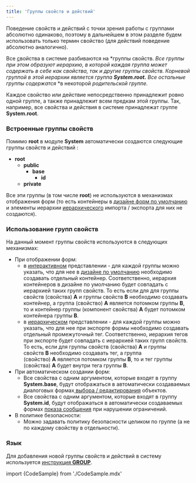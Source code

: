 ```yaml
---
title: 'Группы свойств и действий'
---
```


Поведение свойств и действий с точки зрения работы с группами абсолютно одинаково, поэтому в дальнейшем в этом разделе будем использовать только термин свойство (для действий поведение абсолютно аналогично).

Все [с](Свойства.md)войства в системе разбиваются на *группы свойств. *Все группы при этом образуют иерархию, в которой каждая группа может содержать в себе как свойства, так и другие группы свойств. Корневой группой в этой иерархии является группа **System.root.** Все остальные группы содержатся* *в некоторой *родительской группе.*

Каждое свойство или действие непосредственно принадлежит ровно одной группе, а также принадлежит всем предкам этой группы. Так, например, все свойства и действия в системе принадлежат группе **System.root**.

### Встроенные группы свойств

Помимо **root** в модуле **System** автоматически создаются следующие группы свойств и действий :

-   **root**
    -   **public**
        -   **base**
            -   **id**
    -   **private**

Все эти группы (в том числе **root**) не используются в механизмах отображения форм (то есть контейнеры в [дизайне форм по умолчанию](Дизайн_формы.md#дизайн-по-умолчанию) и элементы иерархии [иерархического](Структурированное_представление.md#иерархическое-представление) импорта / экспорта для них не создаются).

### Использование групп свойств

На данный момент группы свойств используются в следующих механизмах:

-   При отображении форм:
    -   в [интерактивном](Интерактивное_представление.md) представлении - для каждой группы можно указать, что для нее в [дизайне по умолчанию](Дизайн_формы.md#дизайн-по-умолчанию) необходимо создавать отдельный контейнер. Соответственно, иерархия контейнеров в дизайне по умолчанию будет совпадать с иерархией таких групп свойств. То есть если для для группы свойств (свойства) **A** и группы свойств **B** необходимо создавать контейнер, а группа (свойство) **A** является потомком группы **B**, то и контейнер группы (компонент свойства) **A** будет потомком контейнера группы **B**.
    -   в [иерархическом](Структурированное_представление.md#иерархическое-представление) представлении - для каждой группы можно указать, что для нее при экспорте формы необходимо создавать отдельный промежуточный тег. Соответственно, иерархия тегов при экспорте будет совпадать с иерархией таких групп свойств. То есть, если для группы свойств (свойства) **A** и группы свойств **B** необходимо создавать тег, а группа (свойство) **A** является потомком группы **B**, то и тег группы (свойства) **A** будет внутри тега группы **B**. 
-   При автоматическом создании форм:
    -   Все свойства с одним аргументом, которые входят в группу **System.base**, будут отображаться в автоматически создаваемых диалоговых формах[ выбора / редактирования](Интерактивное_представление.md#формы-выбора--редактирования) объектов. 
    -   Все свойства с одним аргументом, которые входят в группу **System.id**, будут отображаться в автоматически создаваемых формах [показа сообщения](Ограничения.md#показ-сообщения) при нарушении ограничений.
-   В политике безопасности:
    -   Можно задавать политику безопасности целиком по группе (а не по каждому свойству в отдельности).

### Язык

Для добавления новой группы свойств и действий в систему используется [инструкция **GROUP**](Инструкция_GROUP.md).

import {CodeSample} from './CodeSample.mdx'

<CodeSample url="https://documentation.lsfusion.org/sample?file=InstructionSample&block=group"/>

  

